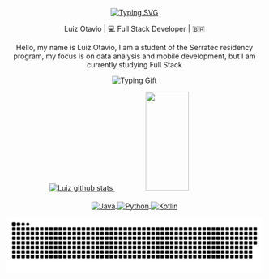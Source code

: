 <div align="center">
   
   [![Typing SVG](https://readme-typing-svg.herokuapp.com/?color=007A33&size=35&center=true&vCenter=true&width=1000&lines=Olá,+eu+sou+o+Luiz👋;Hi,+there+I'm+Luiz👋;Hola,+soy+Luiz👋)](https://git.io/typing-svg)
   
   

<div align="center">
Luiz Otavio | 💻 Full Stack Developer | 🇧🇷 



Hello, my name is Luiz Otavio, I am a student of the Serratec residency program, my focus is on data analysis and mobile development, but I am currently studying Full Stack

  ![Typing Gift]( https://j.gifs.com/KkekYq.gif)
   
   
   
   
   </div>
 
  

 <div align="center">  
 <a href="https://github.com/luizitosuares">
  <img width="49%" height="195px" src="https://github-readme-stats.vercel.app/api?username=luizitosuares&show_icons=true&count_private=true&hide_border=true&title_color=007A33&icon_color=007A33&text_color=FFFFFF&bg_color=0d1117" alt="Luiz github stats" /> 
  <img width="41%" height="195px" src="https://github-readme-stats.vercel.app/api/top-langs/?username=luizitosuares&layout=compact&hide_border=true&title_color=007A33&text_color=FFFFFF&bg_color=0d1117" />
</div>


 <div style="display: inline_block" align="center"><br>
    <img align="center" alt="Java" height="40" width="50" src="https://cdn.jsdelivr.net/gh/devicons/devicon/icons/java/java-original.svg" />
    <img align="center" alt="Python" height="40" width="50" src="https://cdn.jsdelivr.net/gh/devicons/devicon/icons/python/python-original.svg" />
    <img align="center" alt="Kotlin" height="50" width="60" src="https://cdn.jsdelivr.net/gh/devicons/devicon/icons/kotlin/kotlin-original-wordmark.svg" />
    
    
            
          
 </div>
 
 
 ![Snake animation ](https://github.com/luizitosuares/luizitosuares/blob/output/dark.svg)
 
 ##
